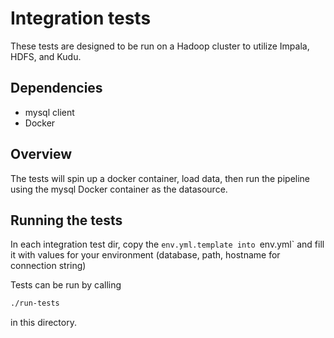 # Integration tests
These tests are designed to be run on a Hadoop cluster to utilize Impala, HDFS, and Kudu.

## Dependencies
- mysql client
- Docker

## Overview

The tests will spin up a docker container, load data, then run the pipeline using the mysql Docker container as the datasource.

## Running the tests

In each integration test dir, copy the `env.yml.template into `env.yml` and fill it with
values for your environment (database, path, hostname for connection string)

Tests can be run by calling

```bash
./run-tests
```

in this directory.

